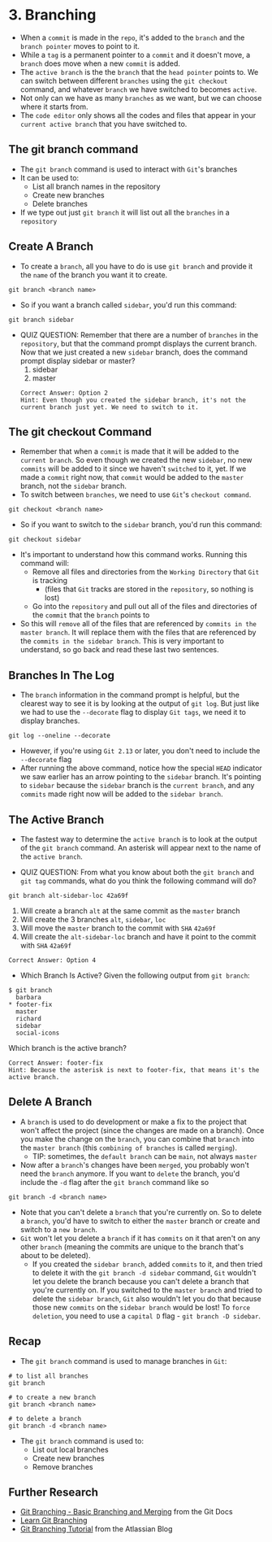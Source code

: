 # 3. Branching
- When a `commit` is made in the `repo`, it's added to the `branch` and the `branch pointer` moves to point to it.
- While a `tag` is a permanent pointer to a `commit` and it doesn't move, a `branch` does move when a new `commit` is added.
- The `active branch` is the the `branch` that the `head pointer` points to. We can switch between different `branches` using the `git checkout` command, and whatever `branch` we have switched to becomes `active`.
- Not only can we have as many `branches` as we want, but we can choose where it starts from.
- The `code editor` only shows all the codes and files that appear in your `current active branch` that you have switched to.

## The git branch command
- The `git branch` command is used to interact with `Git`'s branches
- It can be used to:
  - List all branch names in the repository
  - Create new branches
  - Delete branches
- If we type out just `git branch` it will list out all the `branches` in a `repository`

## Create A Branch
- To create a `branch`, all you have to do is use `git branch` and provide it the `name` of the branch you want it to create.
```
git branch <branch name>
```
- So if you want a branch called `sidebar`, you'd run this command:
```
git branch sidebar
```

- QUIZ QUESTION: Remember that there are a number of `branches` in the `repository`, but that the command prompt displays the current branch. Now that we just created a new `sidebar` branch, does the command prompt display sidebar or master?
  1. sidebar
  2. master
  ```
  Correct Answer: Option 2
  Hint: Even though you created the sidebar branch, it's not the current branch just yet. We need to switch to it.
  ```

## The git checkout Command
- Remember that when a `commit` is made that it will be added to the `current branch`. So even though we created the new `sidebar`, no new `commits` will be added to it since we haven't `switched` to it, yet. If we made a `commit` right now, that `commit` would be added to the `master` branch, not the `sidebar` branch. 
- To switch between `branches`, we need to use `Git`'s `checkout command`.
```
git checkout <branch name>
```
- So if you want to switch to the `sidebar` branch, you'd run this command:
```
git checkout sidebar
```
- It's important to understand how this command works. Running this command will:
  - Remove all files and directories from the `Working Directory` that `Git` is tracking
    - (files that `Git` tracks are stored in the `repository`, so nothing is lost)
  - Go into the `repository` and pull out all of the files and directories of the `commit` that the `branch` points to
- So this will `remove` all of the files that are referenced by `commits in the master branch`. It will replace them with the files that are referenced by the `commits in the sidebar branch`. This is very important to understand, so go back and read these last two sentences.

## Branches In The Log
- The `branch` information in the command prompt is helpful, but the clearest way to see it is by looking at the output of `git log`. But just like we had to use the `--decorate` flag to display `Git tags`, we need it to display branches.
```
git log --oneline --decorate
```
  - However, if you're using `Git 2.13` or later, you don't need to include the `--decorate` flag
- After running the above command, notice how the special `HEAD` indicator we saw earlier has an arrow pointing to the `sidebar` branch. It's pointing to `sidebar` because the `sidebar` branch is the `current branch`, and any `commits` made right now will be added to the `sidebar branch`.

## The Active Branch
- The fastest way to determine the `active branch` is to look at the output of the `git branch` command. An asterisk will appear next to the name of the `active branch`.

- QUIZ QUESTION: From what you know about both the `git branch` and `git tag` commands, what do you think the following command will do?
```
git branch alt-sidebar-loc 42a69f
```
  1. Will create a branch `alt` at the same commit as the `master` branch
  2. Will create the 3 branches `alt`, `sidebar`, `loc`
  3. Will move the `master` branch to the commit with `SHA` `42a69f`
  4. Will create the `alt-sidebar-loc` branch and have it point to the commit with `SHA` `42a69f`
  ```
  Correct Answer: Option 4
  ```
- Which Branch Is Active? Given the following output from `git branch`:
```
$ git branch
  barbara
* footer-fix
  master
  richard
  sidebar
  social-icons
```
Which branch is the active branch?
  ```
  Correct Answer: footer-fix
  Hint: Because the asterisk is next to footer-fix, that means it's the active branch.
  ```

## Delete A Branch
- A `branch` is used to do development or make a fix to the project that won't affect the project (since the changes are made on a branch). Once you make the change on the `branch`, you can combine that `branch` into the `master branch` (this `combining of branches` is called `merging`).
  - TIP: sometimes, the `default branch` can be `main`, not always `master`
- Now after a `branch`'s changes have been `merged`, you probably won't need the `branch` anymore. If you want to `delete` the branch, you'd include the `-d` flag after the `git branch` command like so
```
git branch -d <branch name>
```
- Note that you can't delete a `branch` that you're currently on. So to delete a `branch`, you'd have to switch to either the `master` branch or create and switch to a `new branch`.
- `Git` won't let you delete a `branch` if it has `commits` on it that aren't on any other `branch` (meaning the commits are unique to the branch that's about to be deleted). 
  - If you created the `sidebar branch`, added `commits` to it, and then tried to delete it with the `git branch -d sidebar` command, `Git` wouldn't let you delete the branch because you can't delete a branch that you're currently on. If you switched to the `master branch` and tried to delete the `sidebar branch`, `Git` also wouldn't let you do that because those new `commits` on the `sidebar branch` would be lost! To `force deletion`, you need to use a `capital D` flag - `git branch -D sidebar`.

## Recap
- The `git branch` command is used to manage branches in `Git`:
```
# to list all branches
git branch

# to create a new branch
git branch <branch name>

# to delete a branch
git branch -d <branch name>
```
- The `git branch` command is used to:
  - List out local branches
  - Create new branches
  - Remove branches


## Further Research
- [Git Branching - Basic Branching and Merging](https://git-scm.com/book/en/v2/Git-Branching-Basic-Branching-and-Merging) from the Git Docs
- [Learn Git Branching](http://learngitbranching.js.org/)
- [Git Branching Tutorial](https://www.atlassian.com/git/tutorials/using-branches) from the Atlassian Blog